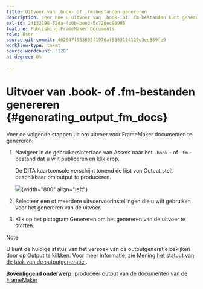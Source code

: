 ```yaml
---
title: Uitvoer van .book- of .fm-bestanden genereren
description: Leer hoe u uitvoer van .book- of .fm-bestanden kunt genereren in AEM Guides.
exl-id: 24132198-52da-4c0b-bee3-5c728ec96995
feature: Publishing FrameMaker Documents
role: User
source-git-commit: 462647f953895f1976af5383124129c3ee869fe9
workflow-type: tm+mt
source-wordcount: '128'
ht-degree: 0%

---
```


# Uitvoer van .book- of .fm-bestanden genereren {#generating_output_fm_docs}

Voer de volgende stappen uit om uitvoer voor FrameMaker documenten te genereren:

1. Navigeer in de gebruikersinterface van Assets naar het `.book` - of `.fm` -bestand dat u wilt publiceren en klik erop.

   De DITA kaartconsole verschijnt tonend de lijst van Output stelt beschikbaar om output te produceren.

   ![](images/publish-fm-doc.png){width="800" align="left"}

1. Selecteer een of meerdere uitvoervoorinstellingen die u wilt gebruiken voor het genereren van de uitvoer.

1. Klik op het pictogram Genereren om het genereren van de uitvoer te starten.


>[!NOTE]
>
> U kunt de huidige status van het verzoek van de outputgeneratie bekijken door op Output te klikken. Voor meer informatie, zie [ Mening het statuut van de taak van de outputgeneratie ](fm-output-view-status.md).

**Bovenliggend onderwerp:**[ produceer output van de documenten van de FrameMaker ](fm-output-generatation.md)
